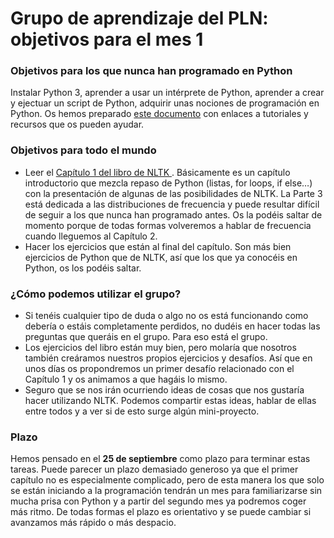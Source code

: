 # Grupo de aprendizaje del PLN: objetivos para el mes 1

### Objetivos para los que nunca han programado en Python

Instalar Python 3, aprender a usar un intérprete de Python, aprender a crear y ejectuar un script de Python, adquirir unas nociones de programación en Python.
Os hemos preparado [este documento](https://github.com/Lingwars/GAPLEN/blob/master/Apuntes/beginner_resources.md) con enlaces a tutoriales y recursos que os pueden ayudar. 


### Objetivos para todo el mundo

- Leer el [Capítulo 1 del libro de NLTK
](http://www.nltk.org/book/ch01.html).
Básicamente es un capítulo introductorio que mezcla repaso de Python (listas, for loops, if else…) con la presentación de algunas de las posibilidades de NLTK. 
La Parte 3 está dedicada a las distribuciones de frecuencia y puede resultar difícil de seguir a los que nunca han programado antes. Os la podéis saltar de momento porque de todas formas volveremos a hablar de frecuencia cuando lleguemos al Capítulo 2.
- Hacer los ejercicios que están al final del capítulo. Son más bien ejercicios de Python que de NLTK, así que los que ya conocéis en Python, os los podéis saltar.


### ¿Cómo podemos utilizar el grupo?

- Si tenéis cualquier tipo de duda o algo no os está funcionando como debería o estáis completamente perdidos, no dudéis en hacer todas las preguntas que queráis en el grupo. Para eso está el grupo.
- Los ejercicios del libro están muy bien, pero molaría que nosotros también creáramos nuestros propios ejercicios y desafíos. Así que en unos días os propondremos un primer desafío relacionado con el Capítulo 1 y os animamos a que hagáis lo mismo.
- Seguro que se nos irán ocurriendo ideas de cosas que nos gustaría hacer utilizando NLTK. Podemos compartir estas ideas, hablar de ellas entre todos y a ver si de esto surge algún mini-proyecto.

### Plazo

Hemos pensado en el **25 de septiembre** como plazo para terminar estas tareas. Puede parecer un plazo demasiado generoso ya que el primer capítulo no es especialmente complicado, pero de esta manera los que solo se están iniciando a la programación tendrán un mes para familiarizarse sin mucha prisa con Python y a partir  del segundo mes ya podremos coger más ritmo. De todas formas el plazo es orientativo y se puede cambiar si avanzamos más rápido o más despacio.